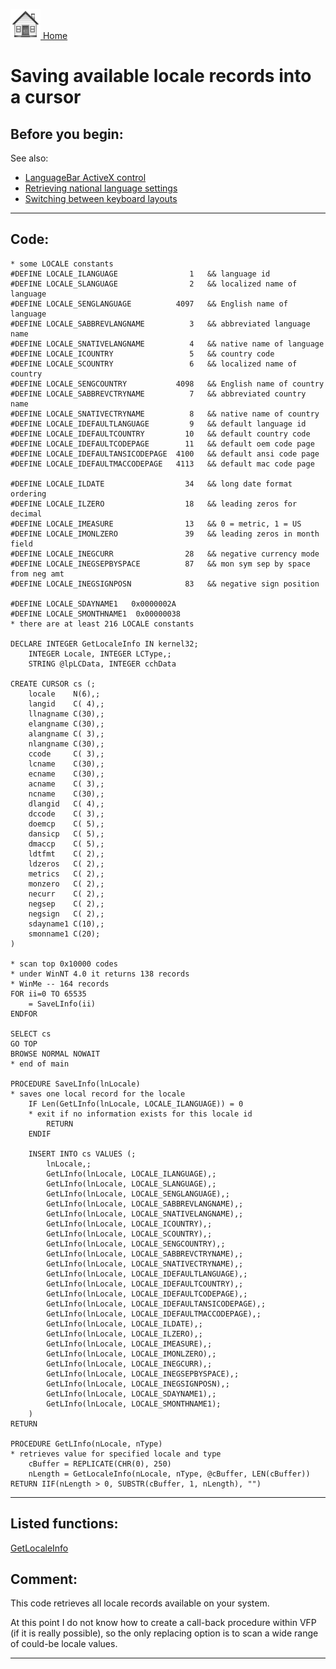 [<img src="../images/home.png"> Home ](https://github.com/VFPX/Win32API)  

# Saving available locale records into a cursor

## Before you begin:
See also:

* [LanguageBar ActiveX control](?solution=7)  
* [Retrieving national language settings](sample_077.md)  
* [Switching between keyboard layouts](sample_275.md)  
  
***  


## Code:
```foxpro  
* some LOCALE constants
#DEFINE LOCALE_ILANGUAGE                1   && language id
#DEFINE LOCALE_SLANGUAGE                2   && localized name of language
#DEFINE LOCALE_SENGLANGUAGE          4097   && English name of language
#DEFINE LOCALE_SABBREVLANGNAME          3   && abbreviated language name
#DEFINE LOCALE_SNATIVELANGNAME          4   && native name of language
#DEFINE LOCALE_ICOUNTRY                 5   && country code
#DEFINE LOCALE_SCOUNTRY                 6   && localized name of country
#DEFINE LOCALE_SENGCOUNTRY           4098   && English name of country
#DEFINE LOCALE_SABBREVCTRYNAME          7   && abbreviated country name
#DEFINE LOCALE_SNATIVECTRYNAME          8   && native name of country
#DEFINE LOCALE_IDEFAULTLANGUAGE         9   && default language id
#DEFINE LOCALE_IDEFAULTCOUNTRY         10   && default country code
#DEFINE LOCALE_IDEFAULTCODEPAGE        11   && default oem code page
#DEFINE LOCALE_IDEFAULTANSICODEPAGE  4100   && default ansi code page
#DEFINE LOCALE_IDEFAULTMACCODEPAGE   4113   && default mac code page

#DEFINE LOCALE_ILDATE                  34   && long date format ordering
#DEFINE LOCALE_ILZERO                  18   && leading zeros for decimal
#DEFINE LOCALE_IMEASURE                13   && 0 = metric, 1 = US
#DEFINE LOCALE_IMONLZERO               39   && leading zeros in month field
#DEFINE LOCALE_INEGCURR                28   && negative currency mode
#DEFINE LOCALE_INEGSEPBYSPACE          87   && mon sym sep by space from neg amt
#DEFINE LOCALE_INEGSIGNPOSN            83   && negative sign position

#DEFINE LOCALE_SDAYNAME1   0x0000002A
#DEFINE LOCALE_SMONTHNAME1  0x00000038
* there are at least 216 LOCALE constants

DECLARE INTEGER GetLocaleInfo IN kernel32;
	INTEGER Locale, INTEGER LCType,;
	STRING @lpLCData, INTEGER cchData

CREATE CURSOR cs (;
	locale    N(6),;
	langid    C( 4),;
	llnagname C(30),;
	elangname C(30),;
	alangname C( 3),;
	nlangname C(30),;
	ccode     C( 3),;
	lcname    C(30),;
	ecname    C(30),;
	acname    C( 3),;
	ncname    C(30),;
	dlangid   C( 4),;
	dccode    C( 3),;
	doemcp    C( 5),;
	dansicp   C( 5),;
	dmaccp    C( 5),;
	ldtfmt    C( 2),;
	ldzeros   C( 2),;
	metrics   C( 2),;
	monzero   C( 2),;
	necurr    C( 2),;
	negsep    C( 2),;
	negsign   C( 2),;
	sdayname1 C(10),;
	smonname1 C(20);
)
	
* scan top 0x10000 codes
* under WinNT 4.0 it returns 138 records
* WinMe -- 164 records
FOR ii=0 TO 65535
	= SaveLInfo(ii)
ENDFOR

SELECT cs
GO TOP
BROWSE NORMAL NOWAIT
* end of main

PROCEDURE SaveLInfo(lnLocale)
* saves one local record for the locale
	IF Len(GetLInfo(lnLocale, LOCALE_ILANGUAGE)) = 0
	* exit if no information exists for this locale id
		RETURN
	ENDIF
	
	INSERT INTO cs VALUES (;
		lnLocale,;
		GetLInfo(lnLocale, LOCALE_ILANGUAGE),;
		GetLInfo(lnLocale, LOCALE_SLANGUAGE),;
		GetLInfo(lnLocale, LOCALE_SENGLANGUAGE),;
		GetLInfo(lnLocale, LOCALE_SABBREVLANGNAME),;
		GetLInfo(lnLocale, LOCALE_SNATIVELANGNAME),;
		GetLInfo(lnLocale, LOCALE_ICOUNTRY),;
		GetLInfo(lnLocale, LOCALE_SCOUNTRY),;
		GetLInfo(lnLocale, LOCALE_SENGCOUNTRY),;
		GetLInfo(lnLocale, LOCALE_SABBREVCTRYNAME),;
		GetLInfo(lnLocale, LOCALE_SNATIVECTRYNAME),;
		GetLInfo(lnLocale, LOCALE_IDEFAULTLANGUAGE),;
		GetLInfo(lnLocale, LOCALE_IDEFAULTCOUNTRY),;
		GetLInfo(lnLocale, LOCALE_IDEFAULTCODEPAGE),;
		GetLInfo(lnLocale, LOCALE_IDEFAULTANSICODEPAGE),;
		GetLInfo(lnLocale, LOCALE_IDEFAULTMACCODEPAGE),;
		GetLInfo(lnLocale, LOCALE_ILDATE),;
		GetLInfo(lnLocale, LOCALE_ILZERO),;
		GetLInfo(lnLocale, LOCALE_IMEASURE),;
		GetLInfo(lnLocale, LOCALE_IMONLZERO),;
		GetLInfo(lnLocale, LOCALE_INEGCURR),;
		GetLInfo(lnLocale, LOCALE_INEGSEPBYSPACE),;
		GetLInfo(lnLocale, LOCALE_INEGSIGNPOSN),;
		GetLInfo(lnLocale, LOCALE_SDAYNAME1),;
		GetLInfo(lnLocale, LOCALE_SMONTHNAME1);
	)
RETURN

PROCEDURE GetLInfo(nLocale, nType)
* retrieves value for specified locale and type
	cBuffer = REPLICATE(CHR(0), 250)
	nLength = GetLocaleInfo(nLocale, nType, @cBuffer, LEN(cBuffer))
RETURN IIF(nLength > 0, SUBSTR(cBuffer, 1, nLength), "")  
```  
***  


## Listed functions:
[GetLocaleInfo](../libraries/kernel32/GetLocaleInfo.md)  

## Comment:
This code retrieves all locale records available on your system.  
  
At this point I do not know how to create a call-back procedure within VFP (if it is really possible), so the only replacing option is to scan a wide range of could-be locale values.  
  
***  

